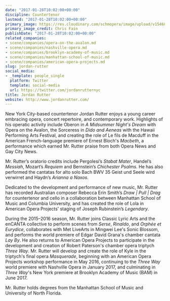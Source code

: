 ```yaml
---
date: "2017-01-28T10:02:00+00:00"
discipline: Countertenor
lastmod: "2017-01-28T10:02:00+00:00"
primary_image: https://res.cloudinary.com/schmopera/image/upload/v1546829792/media/2019/01/JordanRutter.jpg
primary_image_credit: Chris Fain
publishDate: "2017-01-28T10:02:00+00:00"
related_companies:
- scene/companies/opera-on-the-avalon.md
- scene/companies/nashville-opera.md
- scene/companies/brooklyn-academy-of-music.md
- scene/companies/manhattan-school-of-music.md
- scene/companies/american-opera-projects.md
slug: jordan-rutter
social_media:
- _template: people_single
  platform: Twitter
  template: social-media
  url: https://twitter.com/jordanrutternyc
title: Jordan Rutter
website: http://www.jordanrutter.com/
---
```

New York City-based countertenor Jordan Rutter enjoys a young career embracing opera, concert repertoire, and contemporary work. Highlights of his operatic activity include Oberon in *A Midsummer Night's Dream* with Opera on the Avalon, the Sorceress in *Dido and Aeneas* with the Hawaii Performing Arts Festival, and creating the role of Le fils de Macduff in the American French-language premiere of Ernest Bloch's *Macbeth*, a performance which earned Mr. Rutter praise from both Opera News and Gay City News.

Mr. Rutter’s oratorio credits include Pergolesi’s *Stabat Mater*, Handel’s *Messiah*, Mozart’s *Requiem* and Bernstein’s *Chichester Psalms*. He has also performed the cantatas for alto solo Bach BWV 35 Geist und Seele wird verwirret and Haydn’s *Arianna a Naxos*.

Dedicated to the development and performance of new music, Mr. Rutter has recorded Australian composer Rebecca Erin Smith’s *Draw | Pull | Drag* for countertenor and cello in a collaboration between Manhattan School of Music and Columbia University, and has created the role of Lola in American Opera Projects’ staging of Joseph Rubinstein’s *Legendary*.

During the 2015–2016 season, Mr. Rutter joins Classic Lyric Arts and the enCANTA collective to perform scenes from *Serse*, *Rinaldo*, and *Orphée et Eurydice*, collaborates with Met LiveArts in Mingwei Lee's Sonic Blossom, and performs the world premiere of Edgar David Grana's chamber cantata *Lay By*. He also returns to American Opera Projects to participate in the development and creation of Robert Paterson's chamber opera triptych *Three Way*. Mr. Rutter will develop and create the role of Kyle in the triptych's final opera *Masquerade*, beginning with an American Opera Projects workshop performance in May 2016, continuing to the *Three Way* world premiere with Nashville Opera in January 2017, and culminating in *Three Way*'s New York premiere at Brooklyn Academy of Music (BAM) in June 2017.

Mr. Rutter holds degrees from the Manhattan School of Music and University of North Florida.